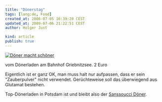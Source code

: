 ```yaml
---
title: "Dönerstag"
tags: [lang:de, Food]
created_at: 2006-07-05 16:39:20 CEST
updated_at: 2009-07-06 21:22:51 CEST
author: Holger Just

kind: article
publish: true
---
```


<a href="http://www.flickr.com/photos/meine-erde/182458431/"><img src="http://static.flickr.com/52/182458431_bc098d5a64.jpg" alt="Döner macht schöner" title="Döner vom Dönerladen am Bahnhof Griebnitzsee" class="center"/></a>

vom Dönerladen am Bahnhof Griebnitzsee.
2 Euro

Eigentlich ist er ganz OK, man muss halt nur aufpassen, dass er sein "Zauberpulver" nicht verwendet. Gerüchteweise soll das überwiegend aus Glutamat bestehen.

Top-Dönerladen in Potsdam ist und bleibt also der [Sanssoucci Döner](/2006/05/doenerstag).
